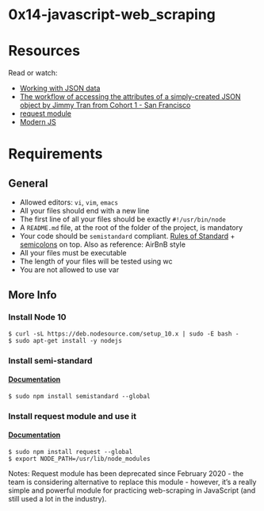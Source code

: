 # 0x14-javascript-web_scraping

# Resources
Read or watch:

- [Working with JSON data](https://developer.mozilla.org/en-US/docs/Learn/JavaScript/Objects/JSON)
- [The workflow of accessing the attributes of a simply-created JSON object by Jimmy Tran from Cohort 1 - San Francisco](https://medium.com/@vietkieutie/the-workflow-of-accessing-the-attributes-of-a-simply-created-json-object-82a5b33e2319)
- [request module](https://github.com/request/request)
- [Modern JS](https://github.com/mbeaudru/modern-js-cheatsheet)

# Requirements
## General
* Allowed editors: `vi`, `vim`, `emacs`
* All your files should end with a new line
* The first line of all your files should be exactly `#!/usr/bin/node`
* A `README.md` file, at the root of the folder of the project, is mandatory
* Your code should be `semistandard` compliant. [Rules of Standard](https://standardjs.com/rules.html) + [semicolons](https://github.com/standard/semistandard) on top. Also as reference: AirBnB style
* All your files must be executable
* The length of your files will be tested using wc
* You are not allowed to use var
## More Info
### Install Node 10

    $ curl -sL https://deb.nodesource.com/setup_10.x | sudo -E bash -
    $ sudo apt-get install -y nodejs

### Install semi-standard
#### [Documentation](https://github.com/standard/semistandard)

    $ sudo npm install semistandard --global
### Install request module and use it
#### [Documentation](https://github.com/request/request)

    $ sudo npm install request --global
    $ export NODE_PATH=/usr/lib/node_modules
Notes: Request module has been deprecated since February 2020 - the team is considering alternative to replace this module - however, it’s a really simple and powerful module for practicing web-scraping in JavaScript (and still used a lot in the industry).
